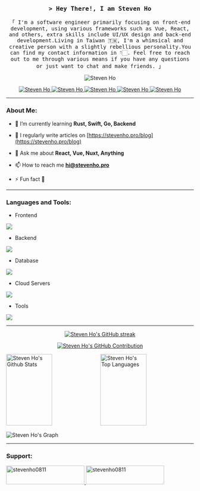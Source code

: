 

<!-- Intro  -->
<h3 align="center">
        <samp>&gt; Hey There!, I am
                <b>Steven Ho</b>
        </samp>
</h3>
<p align="center"> 
  <samp>
    「 I'm a software engineer primarily focusing on front-end development, using various frameworks such as Vue, React, and others, extra skills include UI/UX design and back-end development.Living in Taiwan 🇹🇼, I'm a whimsical and creative person with a slightly rebellious personality.You can find my contact information in 👇🏻. Feel free to reach out to me through various means if you have any questions or just want to chat and make friends. 」
  </samp>
</p>
<p align="center"> 
 <img src="https://komarev.com/ghpvc/?username=stevenho0811&label=Profile%20views&color=0e75b6&style=flat" alt="Steven Ho" /> 
</p>
<p align="center">
 <a href="https://stevenho.pro" target="blank">
  <img src="https://img.shields.io/badge/Website-DC143C?style=for-the-badge&logo=medium&logoColor=white" alt="Steven Ho" />
 </a>
 <a href="https://www.linkedin.com/in/stevenho0811" target="_blank">
  <img src="https://img.shields.io/badge/LinkedIn-0077B5?style=for-the-badge&logo=linkedin&logoColor=white" alt="Steven Ho"/>
 </a>
 <a href="https://twitter.com/stevenho0811" target="_blank">
  <img src="https://img.shields.io/badge/Twitter-1DA1F2?style=for-the-badge&logo=twitter&logoColor=white" alt="Steven Ho" />
 </a>
 <a href="https://www.instagram.com/stevenho0811" target="_blank">
  <img src="https://img.shields.io/badge/Instagram-fe4164?style=for-the-badge&logo=instagram&logoColor=white" alt="Steven Ho" />
 </a> 
 <a href="https://www.facebook.com/stevenho0811" target="_blank">
  <img src="https://img.shields.io/badge/Facebook-20BEFF?&style=for-the-badge&logo=facebook&logoColor=white" alt="Steven Ho"  />
  </a> 
</p>
<hr/>
<h3 align="left">About Me:</h3>

- 🌱 I’m currently learning **Rust, Swift, Go, Backend**

- 📝 I regularly write articles on [https://stevenho.pro/blog](https://stevenho.pro/blog)

- 💬 Ask me about **React, Vue, Nuxt, Anything**

- 📫 How to reach me **hi@stevenho.pro**

- ⚡ Fun fact **💩**
<hr/>
<h3 align="left">Languages and Tools:</h3>

- Frontend
<p align="left">
  <a href="https://skillicons.dev">
    <img src="https://skillicons.dev/icons?i=html,css,ts,js,react,vue,nextjs,nuxtjs,astro,tailwind,webpack,vite,sass,babel" />
  </a>
</p>

- Backend
<p align="left">
  <a href="https://skillicons.dev">
    <img src="https://skillicons.dev/icons?i=nodejs,express,nestjs,graphql,nginx" />
  </a>
</p>

- Database
<p align="left">
  <a href="https://skillicons.dev">
    <img src="https://skillicons.dev/icons?i=mongodb,mysql,postgresql" />
  </a>
</p>

- Cloud Servers
<p align="left">
  <a href="https://skillicons.dev">
    <img src="https://skillicons.dev/icons?i=aws,gcp,cloudflare" />
  </a>
</p>

- Tools
<p align="left">
  <a href="https://skillicons.dev">
    <img src="https://skillicons.dev/icons?i=git,github,docker,figma,ps,ai,vscode,pnpm,apple" />
  </a>
</p>
<hr />
<p align="center">
  <a href="https://github.com/stevenho0811">
    <img src="https://github-readme-streak-stats.herokuapp.com/?user=stevenho0811&theme=radical&border=7F3FBF&background=0D1117" alt="Steven Ho's GitHub streak"/>
  </a>
</p>

<p align="center">
  <a href="https://github.com/stevenho0811">
    <img src="https://github-profile-summary-cards.vercel.app/api/cards/profile-details?username=stevenho0811&theme=radical" alt="Steven Ho's GitHub Contribution"/>
  </a>
</p>

<a> 
    <a href="https://github.com/stevenho0811"><img alt="Steven Ho's Github Stats" src="https://denvercoder1-github-readme-stats.vercel.app/api?username=stevenho0811&show_icons=true&count_private=true&theme=react&border_color=7F3FBF&bg_color=0D1117&title_color=F85D7F&icon_color=F8D866" height="192px" width="49.5%"/></a>
  <a href="https://github.com/stevenho0811"><img alt="Steven Ho's Top Languages" src="https://denvercoder1-github-readme-stats.vercel.app/api/top-langs/?username=stevenho0811&langs_count=8&layout=compact&theme=react&border_color=7F3FBF&bg_color=0D1117&title_color=F85D7F&icon_color=F8D866" height="192px" width="49.5%"/></a>
  <br/>
</a>


![Steven Ho's Graph](https://github-readme-activity-graph.vercel.app/graph?username=stevenho0811&custom_title=Steven%20Ho's%20GitHub%20Activity%20Graph&bg_color=0D1117&color=7F3FBF&line=7F3FBF&point=7F3FBF&area_color=FFFFFF&title_color=FFFFFF&area=true)


<hr/>
<h3 align="left">Support:</h3>
<p><a href="https://www.buymeacoffee.com/stevenho0811"> <img src="https://cdn.buymeacoffee.com/buttons/v2/default-yellow.png" height="50" width="210" alt="stevenho0811" /></a><a href="https://ko-fi.com/stevenho0811"> <img src="https://cdn.ko-fi.com/cdn/kofi3.png?v=3" height="50" width="210" alt="stevenho0811" /></a></p>
